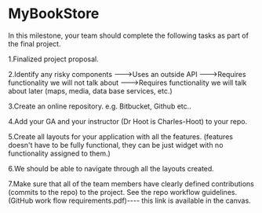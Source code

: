 # MyBookStore

In this milestone, your team should complete the following tasks as part of the final project.

1.Finalized project proposal.

2.Identify any risky components
--->Uses an outside API
--->Requires functionality we will not talk about
--->Requires functionality we will talk about later (maps, media, data base services, etc.)

3.Create an online repository. e.g. Bitbucket, Github etc..

4.Add your GA and your instructor (Dr Hoot is Charles-Hoot) to your repo.

5.Create all layouts for your application with all the features. (features doesn't have to be fully functional, they can be just widget with no functionality assigned to them.)

6.We should be able to navigate through all the layouts created.

7.Make sure that all of the team members have clearly defined contributions (commits to the repo) to the project.  See the repo workflow guidelines. 
(GitHub work flow requirements.pdf)---- this link is available in the canvas.
